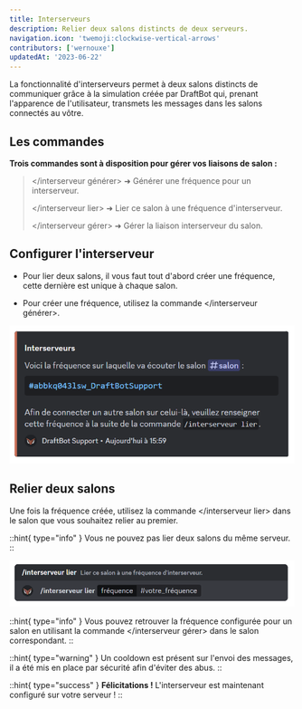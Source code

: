 ```yaml
---
title: Interserveurs
description: Relier deux salons distincts de deux serveurs.
navigation.icon: 'twemoji:clockwise-vertical-arrows'
contributors: ['wernouxe']
updatedAt: '2023-06-22'
---
```


La fonctionnalité d'interserveurs permet à deux salons distincts de communiquer grâce à la simulation créée par DraftBot qui, prenant l'apparence de l'utilisateur, transmets les messages dans les salons connectés au vôtre.

## Les commandes

**Trois commandes sont à disposition pour gérer vos liaisons de salon :**

> \</interserveur générer> ➜ Générer une fréquence pour un interserveur.
>
> \</interserveur lier> ➜ Lier ce salon à une fréquence d'interserveur.
>
> \</interserveur gérer> ➜ Gérer la liaison interserveur du salon.

## Configurer l'interserveur

- Pour lier deux salons, il vous faut tout d'abord créer une fréquence, cette dernière est unique à chaque salon.

- Pour créer une fréquence, utilisez la commande \</interserveur générer>.

![Réponse de DraftBot lors de l'exécution de la commande](../assets/interserveurs/interserver_generate.png)

## Relier deux salons

Une fois la fréquence créée, utilisez la commande \</interserveur lier> dans le salon que vous souhaitez relier au premier.

::hint{ type="info" }
  Vous ne pouvez pas lier deux salons du même serveur.
::

![Exemple de la commande à effectuer lors de la liaison des deux salons](../assets/interserveurs/interserver_link.png)

::hint{ type="info" }
  Vous pouvez retrouver la fréquence configurée pour un salon en utilisant la commande \</interserveur gérer> dans le salon correspondant.
::

::hint{ type="warning" }
  Un cooldown est présent sur l'envoi des messages, il a été mis en place par sécurité afin d'éviter des abus.
::

::hint{ type="success" }
  **Félicitations !** L'interserveur est maintenant configuré sur votre serveur !
::


